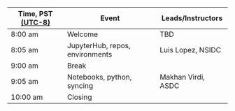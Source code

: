 | Time, PST [(UTC-8)](https://www.timeanddate.com/time/zones/pst) | Event                          | Leads/Instructors |
|------|--------------------------------|-------------------|
| 8:00 am | Welcome | TBD |
| 8:05 am | JupyterHub, repos, environments | Luis Lopez, NSIDC |
| 9:00 am | Break |  |
| 9:05 am | Notebooks, python, syncing | Makhan Virdi, ASDC |
| 10:00 am | Closing | |
